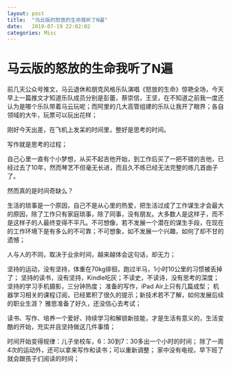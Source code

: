 ```yaml
---
layout: post
title:  "马云版的怒放的生命我听了N遍"
date:   2019-07-19 22:02:02
categories: Misc
---
```


# 马云版的怒放的生命我听了N遍
前几天公众号推文，马云退休和朋克风格乐队演唱《怒放的生命》惊艳全场，今天早上一篇推文才知道乐队成员分别是彭蕾，蔡崇信，王坚，在不知道之前我一度还认为是哪个乐队带着马云玩呢；而阿里的几大高管组建的乐队让我开了眼界；各自领域的大牛，玩票可以玩出花样；

刚好今天出差，在飞机上发呆的时间里，整好是思考的时间。

写作就是思考的过程；

自己心里一直有个小梦想，从买不起吉他开始，到工作后买了一把不错的吉他，已经过去了10年，然而琴艺不但毫无长进，而且久不练已经无法完整的练几首曲子了。

然而真的是时间奇缺么？

生活的琐事是一个原因，自己不是从心里的热爱，把生活过成了工作谋生才会最大的原因，除了工作只有家庭琐事，除了同事，没有朋友。大多数人是这样子，而不是这样子的人最终变得不平凡。不可想像，若不发展一个潜在的谋生手段，在现在的工作环境下是有多么的不可靠；不可想象，如不发展一个兴趣，如何了却不甘的遗憾；

人与人的不同，取决于业余时间，越来越体会这句话，却无力；

坚持的运动，没有坚持，体重在70kg徘徊，跑过半马，1小时10公里的习惯被丢掉了；
坚持的读书，没有坚持，Kindle吃灰；不读史，不读诗，没有思考的深度；
坚持的学习手机摄影，三分钟热度；
准备的写作，iPad Air上只有几篇成型；
机器学习相关的课程订阅，已经累积了很久的提示；新技术若不了解，如何发展后续的职业生涯？
雅思准备了好久，还没信心去考试；

读书、写作、培养一个爱好、持续学习和解锁新技能，才是生活有意义的，生活变酷的开始，充实并且坚持做这几件事情；

时间开始变得规律：儿子坐校车，6：30到7：30多出一个小时的时间；
除了一周4次的运动外，还可以拿来写作和读书；可以重新调整；
家中没有电视，早下班了就会跟孩子们阅读的时间；